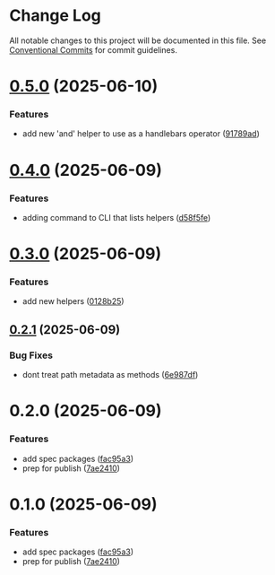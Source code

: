 # Change Log

All notable changes to this project will be documented in this file.
See [Conventional Commits](https://conventionalcommits.org) for commit guidelines.

# [0.5.0](https://github.com/deepgram/deepdown/compare/@deepgram/deepdown-renderer@0.4.0...@deepgram/deepdown-renderer@0.5.0) (2025-06-10)

### Features

- add new 'and' helper to use as a handlebars operator ([91789ad](https://github.com/deepgram/deepdown/commit/91789ad083a55478c152578bb9b6094fef8922b9))

# [0.4.0](https://github.com/deepgram/deepdown/compare/@deepgram/deepdown-renderer@0.3.0...@deepgram/deepdown-renderer@0.4.0) (2025-06-09)

### Features

- adding command to CLI that lists helpers ([d58f5fe](https://github.com/deepgram/deepdown/commit/d58f5fe5f1af71344261313a8951ce90e38c5ef0))

# [0.3.0](https://github.com/deepgram/deepdown/compare/@deepgram/deepdown-renderer@0.2.1...@deepgram/deepdown-renderer@0.3.0) (2025-06-09)

### Features

- add new helpers ([0128b25](https://github.com/deepgram/deepdown/commit/0128b252242fe626a337250c503b48555688cf2f))

## [0.2.1](https://github.com/deepgram/deepdown/compare/@deepgram/deepdown-renderer@0.2.0...@deepgram/deepdown-renderer@0.2.1) (2025-06-09)

### Bug Fixes

- dont treat path metadata as methods ([6e987df](https://github.com/deepgram/deepdown/commit/6e987df28013395091a426c9e5824ef4473f200c))

# 0.2.0 (2025-06-09)

### Features

- add spec packages ([fac95a3](https://github.com/deepgram/deepdown/commit/fac95a31be544ce9d78ff5e37546c7db64d4499b))
- prep for publish ([7ae2410](https://github.com/deepgram/deepdown/commit/7ae24103a596b25ea784f9d4f7b1bc30e6b369c2))

# 0.1.0 (2025-06-09)

### Features

- add spec packages ([fac95a3](https://github.com/deepgram/deepdown/commit/fac95a31be544ce9d78ff5e37546c7db64d4499b))
- prep for publish ([7ae2410](https://github.com/deepgram/deepdown/commit/7ae24103a596b25ea784f9d4f7b1bc30e6b369c2))
